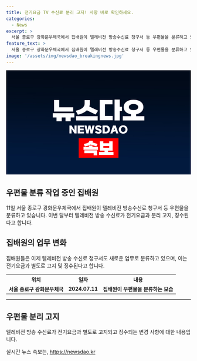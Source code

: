 ```yaml
---
title: 전기요금 TV 수신료 분리 고지! 사항 바로 확인하세요.
categories:
  - News
excerpt: >
  서울 종로구 광화문우체국에서 집배원이 텔레비전 방송수신료 청구서 등 우편물을 분류하고 있다. 이달부터 텔레비전방송 수신료가 전기요금과 분리 고지·징수된다.
feature_text: >
  서울 종로구 광화문우체국에서 집배원이 텔레비전 방송수신료 청구서 등 우편물을 분류하고 있다. 이달부터 텔레비전방송 수신료가 전기요금과 분리 고지·징수된다.
image: '/assets/img/newsdao_breakingnews.jpg'
---
```


<p><img src="/assets/img/newsdao_breakingnews.jpg" alt="ranknews 속보" /></p>

<h2 data-ke-size="size26">우편물 분류 작업 중인 집배원</h2>

<p data-ke-size="size16">11일 서울 종로구 광화문우체국에서 집배원이 텔레비전 방송수신료 청구서 등 우편물을 분류하고 있습니다. 이번 달부터 텔레비전 방송 수신료가 전기요금과 분리 고지, 징수된다고 합니다.</p>

<h2 data-ke-size="size26">집배원의 업무 변화</h2>

<p data-ke-size="size16">집배원들은 이제 텔레비전 방송 수신료 청구서도 새로운 업무로 분류하고 있으며, 이는 전기요금과 별도로 고지 및 징수된다고 합니다.</p>

<table>
    <tr>
        <th>위치</th>
        <th>일자</th>
        <th>내용</th>
    </tr>
    <tr>
        <td style="text-align: center; height: 17px;"><b>서울 종로구 광화문우체국</b></td>
        <td style="text-align: center; height: 17px;"><b>2024.07.11</b></td>
        <td style="text-align: center; height: 17px;"><b>집배원이 우편물을 분류하는 모습</b></td>
    </tr>
</table>

<hr>

<h2 data-ke-size="size26">우편물 분리 고지</h2>

<p data-ke-size="size16">텔레비전 방송 수신료가 전기요금과 별도로 고지되고 징수되는 변경 사항에 대한 내용입니다.</p>
실시간 뉴스 속보는, <a href="https://newsdao.kr" rel="dofollow">https://newsdao.kr</a>


